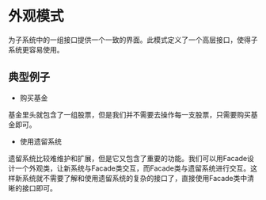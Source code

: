 # 外观模式

为子系统中的一组接口提供一个一致的界面。此模式定义了一个高层接口，使得子系统更容易使用。

## 典型例子

- 购买基金

基金里头就包含了一组股票，但是我们并不需要去操作每一支股票，只需要购买基金即可。

- 使用遗留系统

遗留系统比较难维护和扩展，但是它又包含了重要的功能。我们可以用Facade设计一个外观类，让新系统与Facade类交互，而Facade类与遗留系统进行交互。这样新系统就不需要了解和使用遗留系统的复杂的接口了，直接使用Facade类中清晰的接口即可。
